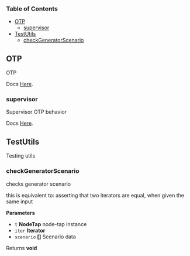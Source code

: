 <!-- Generated by documentation.js. Update this documentation by updating the source code. -->

### Table of Contents

-   [OTP](#otp)
    -   [supervisor](#supervisor)
-   [TestUtils](#testutils)
    -   [checkGeneratorScenario](#checkgeneratorscenario)

## OTP

OTP

Docs [Here](http://erlang.org/doc/design_principles/des_princ.html).

### supervisor

Supervisor OTP behavior

Docs [Here](http://erlang.org/documentation/doc-4.9.1/doc/design_principles/sup_princ.html).

## TestUtils

Testing utils

### checkGeneratorScenario

checks generator scenario

this is equivalent to:
asserting that two iterators are equal, when given the same input

**Parameters**

-   `t` **NodeTap** node-tap instance
-   `iter` **Iterator** 
-   `scenario` **\[]** Scenario data

Returns **void** 
